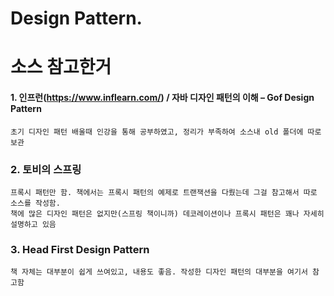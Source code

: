 ﻿# Design Pattern.

# 소스 참고한거

#### 1. 인프런(https://www.inflearn.com/) / 자바 디자인 패턴의 이해 – Gof Design Pattern
    초기 디자인 패턴 배울때 인강을 통해 공부하였고, 정리가 부족하여 소스내 old 폴더에 따로 보관
    
### 2. 토비의 스프링
    프록시 패턴만 함. 책에서는 프록시 패턴의 예제로 트랜잭션을 다뤘는데 그걸 참고해서 따로 소스를 작성함.
    책에 많은 디자인 패턴은 없지만(스프링 책이니까) 데코레이션이나 프록시 패턴은 꽤나 자세히 설명하고 있음

### 3. Head First Design Pattern
    책 자체는 대부분이 쉽게 쓰여있고, 내용도 좋음. 작성한 디자인 패턴의 대부분을 여기서 참고함
